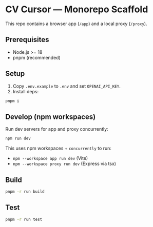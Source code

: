 # CV Cursor — Monorepo Scaffold

This repo contains a browser app (`/app`) and a local proxy (`/proxy`).

## Prerequisites

- Node.js >= 18
- pnpm (recommended)

## Setup

1. Copy `.env.example` to `.env` and set `OPENAI_API_KEY`.
2. Install deps:

```bash
pnpm i
```

## Develop (npm workspaces)

Run dev servers for app and proxy concurrently:

```bash
npm run dev
```

This uses npm workspaces + `concurrently` to run:

- `npm --workspace app run dev` (Vite)
- `npm --workspace proxy run dev` (Express via tsx)

## Build

```bash
pnpm -r run build
```

## Test

```bash
pnpm -r run test
```


